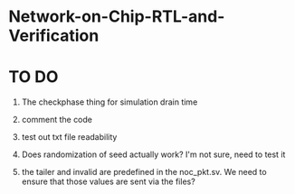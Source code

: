# Network-on-Chip-RTL-and-Verification

# TO DO
1. The checkphase thing for simulation drain time
2. comment the code
3. test out txt file readability
4. Does randomization of seed actually work? I'm not sure, need to test it

5. the tailer and invalid are predefined in the noc_pkt.sv. We need to ensure that those values are sent via the files?
